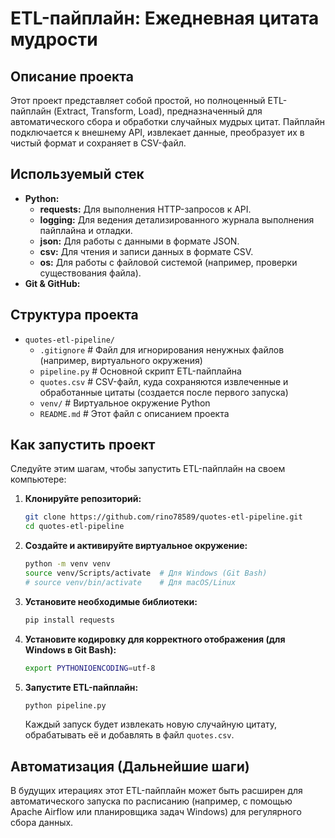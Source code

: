 # ETL-пайплайн: Ежедневная цитата мудрости

## Описание проекта
Этот проект представляет собой простой, но полноценный ETL-пайплайн (Extract, Transform, Load), предназначенный для автоматического сбора и обработки случайных мудрых цитат. Пайплайн подключается к внешнему API, извлекает данные, преобразует их в чистый формат и сохраняет в CSV-файл.

## Используемый стек
*   **Python:** 
    *   **requests:** Для выполнения HTTP-запросов к API.
    *   **logging:** Для ведения детализированного журнала выполнения пайплайна и отладки.
    *   **json:** Для работы с данными в формате JSON.
    *   **csv:** Для чтения и записи данных в формате CSV.
    *   **os:** Для работы с файловой системой (например, проверки существования файла).
*   **Git & GitHub:**

## Структура проекта
- `quotes-etl-pipeline/`
  - `.gitignore`          # Файл для игнорирования ненужных файлов (например, виртуального окружения)
  - `pipeline.py`         # Основной скрипт ETL-пайплайна
  - `quotes.csv`          # CSV-файл, куда сохраняются извлеченные и обработанные цитаты (создается после первого запуска)
  - `venv/`               # Виртуальное окружение Python
  - `README.md`           # Этот файл с описанием проекта

## Как запустить проект
Следуйте этим шагам, чтобы запустить ETL-пайплайн на своем компьютере:

1.  **Клонируйте репозиторий:**
    ```bash
    git clone https://github.com/rino78589/quotes-etl-pipeline.git
    cd quotes-etl-pipeline
    ```

2.  **Создайте и активируйте виртуальное окружение:**
    ```bash
    python -m venv venv
    source venv/Scripts/activate  # Для Windows (Git Bash)
    # source venv/bin/activate    # Для macOS/Linux
    ```

3.  **Установите необходимые библиотеки:**
    ```bash
    pip install requests
    ```

4.  **Установите кодировку для корректного отображения (для Windows в Git Bash):**
    ```bash
    export PYTHONIOENCODING=utf-8
    ```

5.  **Запустите ETL-пайплайн:**
    ```bash
    python pipeline.py
    ```
    Каждый запуск будет извлекать новую случайную цитату, обрабатывать её и добавлять в файл `quotes.csv`.

## Автоматизация (Дальнейшие шаги)
В будущих итерациях этот ETL-пайплайн может быть расширен для автоматического запуска по расписанию (например, с помощью Apache Airflow или планировщика задач Windows) для регулярного сбора данных.
